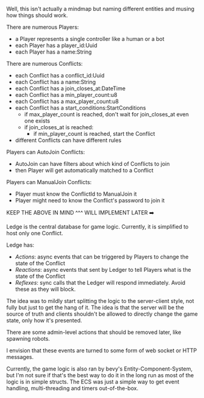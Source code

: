 Well, this isn't actually a mindmap but naming different entities and musing how things should work.

There are numerous Players:

+ a Player represents a single controller like a human or a bot
+ each Player has a player_id:Uuid
+ each Player has a name:String

There are numerous Conflicts:

+ each Conflict has a conflict_id:Uuid
+ each Conflict has a name:String
+ each Conflict has a join_closes_at:DateTime
+ each Conflict has a min_player_count:u8
+ each Conflict has a max_player_count:u8
+ each Conflict has a start_conditions:StartConditions
    + if max_player_count is reached, don't wait for join_closes_at even one exists
    + if join_closes_at is reached:
        + if min_player_count is reached, start the Conflict
+ different Conflicts can have different rules

Players can AutoJoin Conflicts:

+ AutoJoin can have filters about which kind of Conflicts to join
+ then Player will get automatically matched to a Conflict

Players can ManualJoin Conflicts:

+ Player must know the ConflictId to ManualJoin it
+ Player might need to know the Conflict's password to join it

KEEP THE ABOVE IN MIND ^^^ WILL IMPLEMENT LATER ➡️

Ledge is the central database for game logic.
Currently, it is simplified to host only one Conflict.

Ledge has:

+ _Actions_: async events that can be triggered by Players to change the state of the Conflict
+ _Reactions_: async events that sent by Ledger to tell Players what is the state of the Conflict
+ _Reflexes_: sync calls that the Ledger will respond immediately. Avoid these as they will block.

The idea was to mildly start splitting the logic to the server-client style, not fully
but just to get the hang of it. The idea is that the server will be the source of truth
and clients shouldn't be allowed to directly change the game state, only how it's presented.

There are some admin-level actions that should be removed later, like spawning robots.

I envision that these events are turned to some form of web socket or HTTP messages.

Currently, the game logic is also ran by bevy's Entity-Component-System, but I'm not sure
if that's the best way to do it in the long run as most of the logic is in simple structs.
The ECS was just a simple way to get event handling, multi-threading and timers out-of-the-box.
